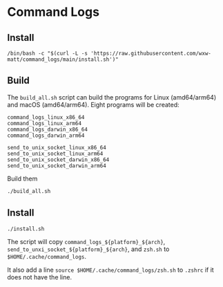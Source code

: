 # Command Logs

## Install
```
/bin/bash -c "$(curl -L -s 'https://raw.githubusercontent.com/wxw-matt/command_logs/main/install.sh')"
```

## Build

The `build_all.sh` script can build the programs for Linux (amd64/arm64) and macOS (amd64/arm64).
Eight programs will be created:
```
command_logs_linux_x86_64
command_logs_linux_arm64
command_logs_darwin_x86_64
command_logs_darwin_arm64

send_to_unix_socket_linux_x86_64
send_to_unix_socket_linux_arm64
send_to_unix_socket_darwin_x86_64
send_to_unix_socket_darwin_arm64
```
Build them

```bash
./build_all.sh
```

## Install

```bash
./install.sh
```
The script will copy `command_logs_${platform}_${arch}`, `send_to_unxi_socket_${platform}_${arch}`, and `zsh.sh` to `$HOME/.cache/command_logs`.

It also add a line `source $HOME/.cache/command_logs/zsh.sh` to `.zshrc` if it does not have the line.
